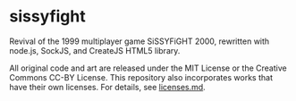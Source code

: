 sissyfight
==========

Revival of the 1999 multiplayer game SiSSYFiGHT 2000, rewritten with node.js, SockJS, and CreateJS HTML5 library.

All original code and art are released under the MIT License or the Creative Commons CC-BY License. This repository also incorporates works that have their own licenses. For details, see [licenses.md](licenses.md).
